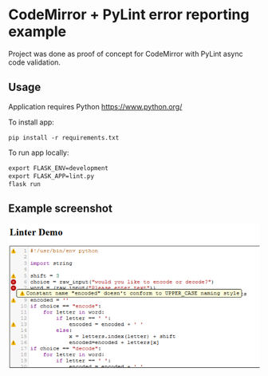 # CodeMirror + PyLint error reporting example

Project was done as proof of concept for CodeMirror with PyLint async code validation.

## Usage

Application requires Python https://www.python.org/

To install app: 
```
pip install -r requirements.txt
```

To run app locally:
```
export FLASK_ENV=development
export FLASK_APP=lint.py
flask run
```

## Example screenshot

![example](https://raw.githubusercontent.com/Shkryob/CodemirrorPylint/master/example.png)
